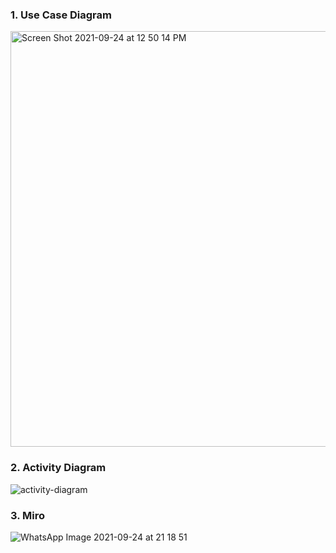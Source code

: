 

### 1. Use Case Diagram 

<img width="665" alt="Screen Shot 2021-09-24 at 12 50 14 PM" src="https://user-images.githubusercontent.com/88049001/134712296-183bbde3-b8d9-42c6-a514-2c4ebcaf4bd8.png">



### 2. Activity Diagram

![activity-diagram](https://user-images.githubusercontent.com/88049001/134711435-9b06752d-6a58-4188-b96e-6fa39f116c6d.jpeg)
### 3. Miro 
![WhatsApp Image 2021-09-24 at 21 18 51](https://user-images.githubusercontent.com/88049001/134753149-ea349688-5645-4bfe-a3b3-1602faf31142.jpeg)


### 